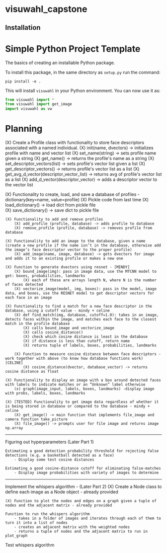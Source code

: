 # visuwahl_capstone
## Installation
# Simple Python Project Template

The basics of creating an installable Python package.

To install this package, in the same directory as `setup.py` run the command:

```shell
pip install -e .
```

This will install `visuwahl` in your Python environment. You can now use it as:

```python
from visuwahl import *
from visuwahl import get_image
import visuwahl as vw
```

# Planning

(X) Create a Profile class with functionality to store face descriptors associated with a named individual.
    (X) init(name, dvectors) -> initializes profile with name and vector list
    (X) set_name(string) -> sets profile name given a string
    (X) get_name() -> returns the profile's name as a string
    (X) set_descriptor_vectors(list) -> sets profile's vector list given a list 
    (X) get_descriptor_vectors() -> returns profile's vector list as a list
    (X) get_avg_d_vector(descriptor_vector_list) -> returns avg of profile's vector list as a list
    (X) add_d_vector(descriptor_vector) -> adds a descriptor vector to the vector list

(X) Functionality to create, load, and save a database of profiles - dictionary(key=name, value=profile)
    (X) Pickle code from last time
        (X) load_dictionary() -> load dict from pickle file     
        (X) save_dictionary() -> save dict to pickle file

    (X) Functionality to add and remove profiles
        (X) add_profile (profile, database) -> adds profile to database
        (X) remove_profile (profile, database) -> removes profile from database
     
    (X) Functionality to add an image to the database, given a name (create a new profile if the name isn’t in the database, otherwise add the image’s face descriptor vector to the proper profile)
        (X) add_image(name, image, database) -> gets dvectors for image and adds it to an existing profile or makes a new one
    
    (X) Function to generate dvectors using resnet - [MINDY]
        (X) bound_image(img): pass in image data, use the MTCNN model to get: boxes, probabilities, landmarks
            (X) each of these are arrays length N, where N is the number of faces detected
        (X) vectorize_image(model, img, boxes): pass in the model, image data, and boxes, use the RESNET model to get descriptor vectors for each face in an image

    (X) Functionality to find a match for a new face descriptor in the database, using a cutoff value - mindy + celine
        (X) def find_match(img, database, cutoff=1.0): takes in an image, detects faces within the image, and matches each face to the closest match in the profile database
            (X) calls bound_image and vectorize_image
            (X) calls cosine_distance()
            (X) check which cosine distance is least in the database
            (X) if distance is less than cutoff, return name
            (X) returns tuple of labels, boxes, probabilities, landmarks
        
        (X) Function to measure cosine distance between face descriptors - work together with above (to know how database functions work) [CELINE]
            (X) cosine_distance(dvector, database_vector) -> returns cosine distance as float
            
    (X) Functionality to display an image with a box around detected faces with labels to indicate matches or an “Unknown” label otherwise 
        (x) graph(image_input, labels, boxes, landmarks) -display image with probs, labels, boxes, landmarks

    (X) [TESTED] Functionality to get image data regardless of whether it is being stored in database or compared to the database - mindy + celine
        (X) get_image() -> main function that implements file_image and camera function take_picture
        (X) file_image() -> prompts user for file image and returns image np.array

----------

Figuring out hyperparameters (Later Part 1)

    Estimating a good detection probability threshold for rejecting false detections (e.g. a basketball detected as a face)
        - Display some test cosine distances 

    Estimating a good cosine-distance cutoff for eliminating false-matches
        - Display image probabilities with variety of images to determine 

---------

Implement the whispers algorithm - (Later Part 2)
    (X) Create a Node class to define each image as a Node object - already provided
    
    (X) Function to plot the nodes and edges on a graph given a tuple of nodes and the adjacent matrix - already provided

    Function to run the whispers algorithm
        - takes in a folder of images and iterates through each of them to turn it into a list of nodes
        - creates an adjacent matrix with the weighted nodes
        - returns a tuple of nodes and the adjacent matrix to run in plot_graph
Test whispers algorithm